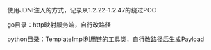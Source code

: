 使用JDNI注入的方式，记录从1.2.22-1.2.47的绕过POC

go目录：http映射服务端，自行改路径

python目录：TemplateImpl利用链的工具类，自行改路径后生成Payload